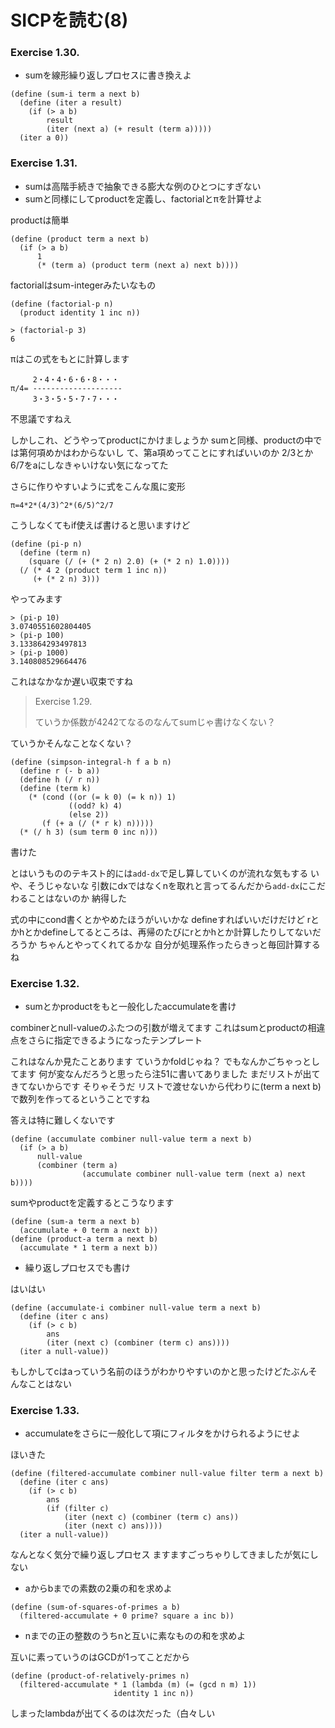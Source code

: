 # SICPを読む(8)

### Exercise 1.30.

* sumを線形繰り返しプロセスに書き換えよ

```
(define (sum-i term a next b)
  (define (iter a result)
    (if (> a b)
        result
        (iter (next a) (+ result (term a)))))
  (iter a 0))
```

### Exercise 1.31.

* sumは高階手続きで抽象できる膨大な例のひとつにすぎない
* sumと同様にしてproductを定義し、factorialとπを計算せよ

productは簡単

```
(define (product term a next b)
  (if (> a b)
      1
      (* (term a) (product term (next a) next b))))
```

factorialはsum-integerみたいなもの

```
(define (factorial-p n)
  (product identity 1 inc n))
```

```
> (factorial-p 3)
6
```

πはこの式をもとに計算します

```
     2・4・4・6・6・8・・・
π/4= --------------------
     3・3・5・5・7・7・・・
```

不思議ですねえ

しかしこれ、どうやってproductにかけましょうか
sumと同様、productの中では第何項めかはわからないし
て、第a項めってことにすればいいのか
2/3とか6/7をaにしなきゃいけない気になってた

さらに作りやすいように式をこんな風に変形

```
π=4*2*(4/3)^2*(6/5)^2/7 
```

こうしなくてもif使えば書けると思いますけど

```
(define (pi-p n)
  (define (term n)
    (square (/ (+ (* 2 n) 2.0) (+ (* 2 n) 1.0))))
  (/ (* 4 2 (product term 1 inc n))
     (+ (* 2 n) 3)))
```

やってみます

```
> (pi-p 10)
3.0740551602804405
> (pi-p 100)
3.133864293497813
> (pi-p 1000)
3.140808529664476
```

これはなかなか遅い収束ですね

> Exercise 1.29.
> 
> ていうか係数が4242てなるのなんてsumじゃ書けなくない？

ていうかそんなことなくない？

```
(define (simpson-integral-h f a b n)
  (define r (- b a))
  (define h (/ r n))
  (define (term k)
    (* (cond ((or (= k 0) (= k n)) 1)
             ((odd? k) 4)
             (else 2))
       (f (+ a (/ (* r k) n)))))
  (* (/ h 3) (sum term 0 inc n)))
```

書けた

とはいうもののテキスト的には`add-dx`で足し算していくのが流れな気もする
いや、そうじゃないな
引数にdxではなくnを取れと言ってるんだから`add-dx`にこだわることはないのか
納得した

式の中にcond書くとかやめたほうがいいかな
defineすればいいだけだけど
rとかhとかdefineしてるところは、再帰のたびにrとかhとか計算したりしてないだろうか
ちゃんとやってくれてるかな
自分が処理系作ったらきっと毎回計算するね

### Exercise 1.32.

* sumとかproductをもと一般化したaccumulateを書け

combinerとnull-valueのふたつの引数が増えてます
これはsumとproductの相違点をさらに指定できるようになったテンプレート

これはなんか見たことあります
ていうかfoldじゃね？
でもなんかごちゃっとしてます
何が変なんだろうと思ったら注51に書いてありました
まだリストが出てきてないからです
そりゃそうだ
リストで渡せないから代わりに(term a next b)で数列を作ってるということですね

答えは特に難しくないです

```
(define (accumulate combiner null-value term a next b)
  (if (> a b)
      null-value
      (combiner (term a)
                (accumulate combiner null-value term (next a) next b))))
```

sumやproductを定義するとこうなります

```
(define (sum-a term a next b)
  (accumulate + 0 term a next b))
(define (product-a term a next b)
  (accumulate * 1 term a next b))
```

* 繰り返しプロセスでも書け

はいはい

```
(define (accumulate-i combiner null-value term a next b)
  (define (iter c ans)
    (if (> c b)
        ans
        (iter (next c) (combiner (term c) ans))))
  (iter a null-value))
```

もしかしてcはaっていう名前のほうがわかりやすいのかと思ったけどたぶんそんなことはない

### Exercise 1.33.

* accumulateをさらに一般化して項にフィルタをかけられるようにせよ

ほいきた

```
(define (filtered-accumulate combiner null-value filter term a next b)
  (define (iter c ans)
    (if (> c b)
        ans
        (if (filter c)
            (iter (next c) (combiner (term c) ans))
            (iter (next c) ans))))
  (iter a null-value))
```

なんとなく気分で繰り返しプロセス
ますますごっちゃりしてきましたが気にしない

* aからbまでの素数の2乗の和を求めよ

```
(define (sum-of-squares-of-primes a b)
  (filtered-accumulate + 0 prime? square a inc b))
```

* nまでの正の整数のうちnと互いに素なものの和を求めよ

互いに素っていうのはGCDが1ってことだから

```
(define (product-of-relatively-primes n)
  (filtered-accumulate * 1 (lambda (m) (= (gcd n m) 1))
                       identity 1 inc n))
```

しまったlambdaが出てくるのは次だった（白々しい

